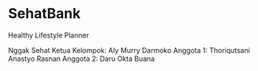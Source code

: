 # SehatBank
Healthy Lifestyle Planner

Nggak Sehat
Ketua Kelompok: Aly Murry Darmoko
Anggota 1: Thoriqutsani Anastyo Rasnan
Anggota 2: Daru Okta Buana

